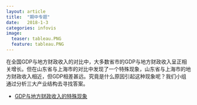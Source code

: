 ```yaml
---
layout: article
title:  "期中专题"
date:   2018-1-3
categories: infovis
image:
  teaser: tableau.PNG
  feature: tableau.PNG
---
```

在全国GDP与地方财政收入的对比中，大多数省市的GDP与地方财政收入呈正相关增长。但在山东省与上海市的对比中发现了一个特殊现象，山东省与上海市的地方财政收入相近，但GDP相差甚远。究竟是什么原因引起这种现象呢？我们小组通过分析三大产业结构去寻找答案。

 
* [GDP与地方财政收入的特殊现象](https://lyanwaiting.github.io/infovis/p_group/P.html)
